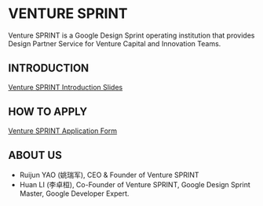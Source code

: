 # VENTURE SPRINT

Venture SPRINT is a Google Design Sprint operating institution that provides Design Partner Service for Venture Capital and Innovation Teams.

## INTRODUCTION

[Venture SPRINT Introduction Slides](https://docs.google.com/presentation/d/12rHQtDeTL1NlbYF_YntruT33crdtSMUWGDI8JweghHU/edit?usp=sharing)

## HOW TO APPLY

[Venture SPRINT Application Form](https://x.eqxiu.com/s/mRAUXvwj)

## ABOUT US

- Ruijun YAO (姚瑞军), CEO & Founder of Venture SPRINT
- Huan LI (李卓桓), Co-Founder of Venture SPRINT, Google Design Sprint Master, Google Developer Expert.
